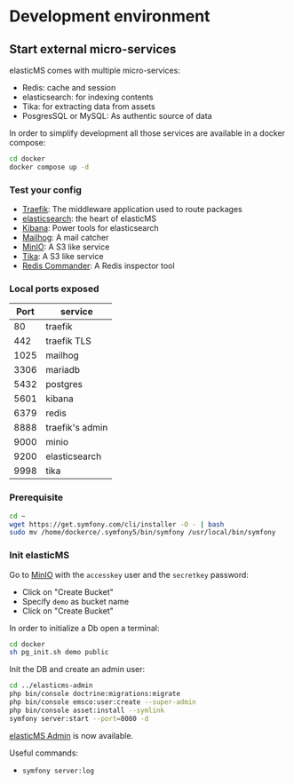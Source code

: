 # Development environment

## Start external micro-services

elasticMS comes with multiple micro-services:

* Redis: cache and session
* elasticsearch: for indexing contents
* Tika: for extracting data from assets
* PosgresSQL or MySQL: As authentic source of data

In order to simplify development all those services are available in a docker compose:

```bash
cd docker
docker compose up -d
```

### Test your config

* [Traefik](http://localhost:8888/dashboard/#/): The middleware application used to route packages
* [elasticsearch](http://es.localhost/): the heart of elasticMS
* [Kibana](http://kibana.localhost/app/dev_tools#/console): Power tools for elasticsearch
* [Mailhog](http://mailhog.localhost/): A mail catcher
* [MinIO](http://minio.localhost/login): A S3 like service
* [Tika](http://tika.localhost): A S3 like service
* [Redis Commander](http://redis-commander.localhost): A Redis inspector tool


### Local ports exposed


| Port | service         |
|------|-----------------|
| 80   | traefik         |
| 442  | traefik TLS     |
| 1025 | mailhog         |
| 3306 | mariadb         |
| 5432 | postgres        |
| 5601 | kibana          |
| 6379 | redis           |
| 8888 | traefik's admin |
| 9000 | minio           |
| 9200 | elasticsearch   |
| 9998 | tika            |

### Prerequisite

```bash
cd ~
wget https://get.symfony.com/cli/installer -O - | bash
sudo mv /home/dockerce/.symfony5/bin/symfony /usr/local/bin/symfony 
```

### Init elasticMS

Go to [MinIO](http://minio.localhost/login) with the `accesskey` user and the `secretkey` password:

* Click on "Create Bucket"
* Specify `demo` as bucket name
* Click on "Create Bucket"

In order to initialize a Db open a terminal: 

````bash
cd docker
sh pg_init.sh demo public
````

Init the DB and create an admin user:

````bash
cd ../elasticms-admin
php bin/console doctrine:migrations:migrate
php bin/console emsco:user:create --super-admin
php bin/console asset:install --symlink
symfony server:start --port=8080 -d
````

[elasticMS Admin](http://localhost:8080) is now available.


Useful commands:

* `symfony server:log`




